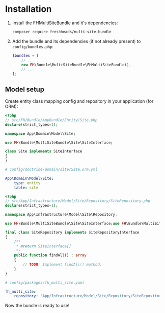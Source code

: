 Installation
============

1. Install the FHMultiSiteBundle and it's dependencies:
    ```bash
    composer require freshheads/multi-site-bundle
    ```

2. Add the bundle and its dependencies (if not already present) to `config/bundles.php`:
   ```php
   $bundles = [
       // ...
       new FH\Bundle\MultiSiteBundle\FHMultiSiteBundle(),
       // ...
   ];
   ```


Model setup
-----------

Create entity class mapping config and repository in your application (for ORM):

``` php
<?php
// src/FH/Bundle/AppBundle/Entity/Site.php
declare(strict_types=1);

namespace App\Domain\Model\Site;

use FH\Bundle\MultiSiteBundle\Site\SiteInterface;

class Site implements SiteInterface
{
}
```

``` yaml
# config/doctrine/domain/site/Site.orm.yml

App\Domain\Model\Site:
    type: entity
    table: site
```

``` php
<?php
// src/App/Infrastructure/Model/Site/Repository/SiteRepository.php
declare(strict_types=1);

namespace App\Infrastructure\Model\Site\Repository;

use FH\Bundle\MultiSiteBundle\Site\SiteInterface;use FH\Bundle\MultiSiteBundle\Site\SiteRepositoryInterface;

final class SiteRepository implements SiteRepositoryInterface
{
    /**
     * @return SiteInterface[]
     */
    public function findAll() : array
    {
        // TODO: Implement findAll() method.
    }
}
```

``` yaml
# config/packages/fh_multi_site.yaml

fh_multi_site:
    repository: 'App/Infrastructure/Model/Site/Repository/SiteRepository'
```

Now the bundle is ready to use!
